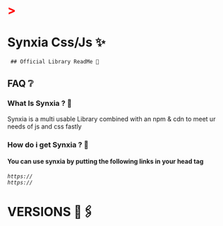 <html>
<h1 class="red" <---------------------> >

# Synxia Css/Js ✨

<code> ## Official Library ReadMe 🤫 </code>

## FAQ ❔

### What Is Synxia ? 🐧

Synxia is a multi usable Library combined with an npm & cdn to meet ur needs of js and css fastly

### How do i get Synxia ? 👑

#### You can use synxia by putting the following links in your head tag

<code><i>https:// </i> </code>
<br />
<code><i>https:// </i> </code>

# VERSIONS 🔗🖇️
<style>
.red{
color:red;
}
</style>
</html>
